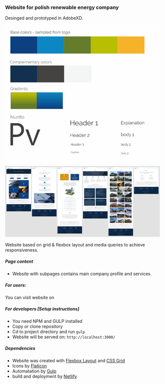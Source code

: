 ### Website for polish renewable energy company

Desinged and prototyped in AdobeXD.

![style guide](readme-img/style-guide.jpg)
![prototype](readme-img/prototype.jpg)

Website based on grid & flexbox layout and media queries to achieve responsiveness.

##### Page content
* Website with subpages contains main company profile and services.

##### For users:

You can visit website on

##### For developers [Setup instructions]
* You need NPM and GULP installed
* Copy or clone repository
* Cd to project directory and run `gulp`
* Website will be served on: `http://localhost:3000/`


##### Dependencies
* Website was created with [Flexbox Layout](https://css-tricks.com/snippets/css/a-guide-to-flexbox/) and [CSS Grid](https://css-tricks.com/snippets/css/complete-guide-grid/)
* Icons by [Flaticon](https://www.flaticon.com/)
* Automatation by [Gulp](https://gulpjs.com/)
* build and deployment by [Netlify](https://www.netlify.com/)